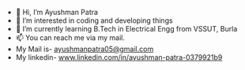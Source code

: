 - 👋 Hi, I’m Ayushman Patra
- 👀 I’m interested in coding and developing things
- 🌱 I’m currently learning B.Tech in Electrical Engg from VSSUT, Burla
- 📫 You can reach me via my mail.
- My Mail is- ayushmanpatra05@gmail.com
- My linkedin- www.linkedin.com/in/ayushman-patra-0379921b9

<!---
ayushmanpatra2005/ayushmanpatra2005 is a ✨ special ✨ repository because its `README.md` (this file) appears on your GitHub profile.
You can click the Preview link to take a look at your changes.
--->
